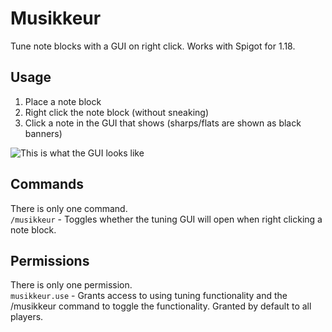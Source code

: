 # Musikkeur
Tune note blocks with a GUI on right click.
Works with Spigot for 1.18.

## Usage
1. Place a note block
2. Right click the note block (without sneaking)
3. Click a note in the GUI that shows (sharps/flats are shown as black banners)

![This is what the GUI looks like](https://user-images.githubusercontent.com/38299346/150591625-4adc52fc-b329-4c7b-b38e-a4da76793f15.png)

## Commands
There is only one command.  
`/musikkeur` - Toggles whether the tuning GUI will open when right clicking a note block.

## Permissions
There is only one permission.  
`musikkeur.use` - Grants access to using tuning functionality and the /musikkeur command to toggle the functionality. Granted by default to all players.
